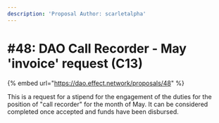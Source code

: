 ```yaml
---
description: 'Proposal Author: scarletalpha'
---
```


# #48: DAO Call Recorder - May 'invoice' request (C13)

{% embed url="https://dao.effect.network/proposals/48" %}



This is a request for a stipend for the engagement of the duties for the position of "call recorder" for the month of May. It can be considered completed once accepted and funds have been disbursed.

